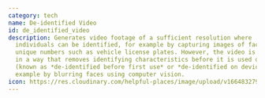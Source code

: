 ```yaml
---
category: tech
name: De-identified Video
id: de_identified_video
description: Generates video footage of a sufficient resolution where
  individuals can be identified, for example by capturing images of faces or
  unique numbers such as vehicle license plates. However, the video is processed
  in a way that removes identifying characteristics before it is used or stored
  (known as *de-identified before first use* or *de-identified on device*), for
  example by blurring faces using computer vision.
icon: https://res.cloudinary.com/helpful-places/image/upload/v1664832799/dtpr-icons/tech/blue/video_rd4ydo.svg
---
```

